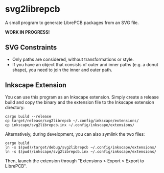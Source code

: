 # svg2librepcb

A small program to generate LibrePCB packages from an SVG file.

**WORK IN PROGRESS!**

## SVG Constraints

- Only paths are considered, without transformations or style.
- If you have an object that consists of outer and inner paths (e.g. a donut
  shape), you need to join the inner and outer path.

## Inkscape Extension

You can use this program as an Inkscape extension. Simply create a release
build and copy the binary and the extension file to the Inkscape extension
directory:

    cargo build --release
    cp target/release/svg2librepcb ~/.config/inkscape/extensions/
    cp inkscape/svg2librepcb.inx ~/.config/inkscape/extensions/

Alternatively, during development, you can also symlink the two files:

    cargo build
    ln -s $(pwd)/target/debug/svg2librepcb ~/.config/inkscape/extensions/
    ln -s $(pwd)/inkscape/svg2librepcb.inx ~/.config/inkscape/extensions/

Then, launch the extension through "Extensions > Export > Export to LibrePCB".
